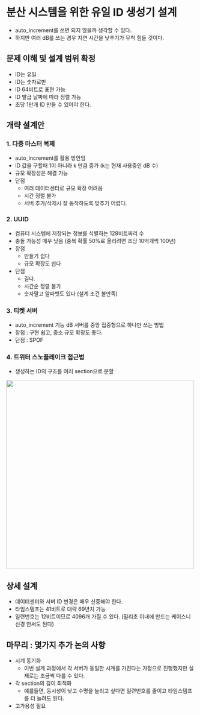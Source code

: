 # 분산 시스템을 위한 유일 ID 생성기 설계
 * auto_increment를 쓰면 되지 않을까 생각할 수 있다.
 * 하지만 여러 dB를 쓰는 경우 지연 시간을 낮추기가 무척 힘들 것이다.

## 문제 이해 및 설계 범위 확정
 * ID는 유일
 * ID는 숫자로만
 * ID 64비트로 표현 가능
 * ID 발급 날짜에 따라 정렬 가능
 * 초당 1만개 ID 만들 수 있어야 한다.

## 개략 설계안
### 1. 다중 마스터 복제
 * auto_increment를 활용 방안임
 * ID 값을 구할때 1이 아니라 k 만큼 증가 (k는 현재 사용중인 dB 수)
 * 규모 확장성은 해결 가능
 * 단점
   * 여러 데이터센터로 규모 확장 어려움
   * 시간 정렬 불가
   * 서버 추가/삭제시 잘 동작하도록 맞추기 어렵다.
  
### 2. UUID
 * 컴퓨터 시스템에 저장되는 정보를 식별하는 128비트짜리 수
 * 충돌 가능성 매우 낮음 (중복 확률 50%로 올리려면 초당 10억개씩 100년)
 * 장점
   * 만들기 쉽다
   * 규모 확장도 쉽다
 * 단점
   * 길다.
   * 시간순 정렬 불가
   * 숫자말고 알파벳도 있다 (설계 조건 불만족)
  
### 3. 티켓 서버
 * auto_increment 기능 dB 서버를 중앙 집중형으로 하나만 쓰는 방법
 * 장점 : 구현 쉽고, 중소 규모 확장도 좋다.
 * 단점 : SPOF

### 4. 트위터 스노플레이크 접근법
 * 생성하는 ID의 구조를 여러 section으로 분할

<img src="https://github.com/jaehleeee/study-docs/assets/48814463/24f223f2-0146-41c6-afd9-42b4869e3a38" width="500"/>


## 상세 설계
 * 데이터센터와 서버 ID 변경은 매우 신중해야 한다.
 * 타임스탬프는 41비트로 대략 69년치 가능
 * 일련번호는 12비트이므로 4096개 가질 수 있다. (밀리초 이내에 만드는 케이스니 신경 안써도 된다)

## 마무리 : 몇가지 추가 논의 사항
 * 시계 동기화
   * 이번 설계 과정에서 각 서버가 동일한 시계를 가진다는 가정으로 진행했지만 실제로는 조금씩 다를 수 있다.
 * 각 section의 길이 최적화
   * 예를들면, 동시성이 낮고 수명을 늘리고 싶다면 일련번호를 줄이고 타임스탬프를 더 늘려도 된다.
 * 고가용성 필요
